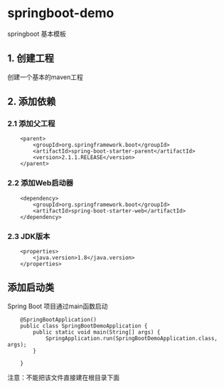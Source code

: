 # springboot-demo
springboot 基本模板

## 1. 创建工程
创建一个基本的maven工程


## 2. 添加依赖
### 2.1 添加父工程
```
    <parent>
        <groupId>org.springframework.boot</groupId>
        <artifactId>spring-boot-starter-parent</artifactId>
        <version>2.1.1.RELEASE</version>
    </parent>
```

### 2.2 添加Web启动器
```
    <dependency>
        <groupId>org.springframework.boot</groupId>
        <artifactId>spring-boot-starter-web</artifactId>
    </dependency>
```

### 2.3 JDK版本
```
    <properties>
        <java.version>1.8</java.version>
    </properties>
```

## 添加启动类
Spring Boot 项目通过main函数启动
```
    @SpringBootApplication()
    public class SpringBootDemoApplication {
        public static void main(String[] args) {
            SpringApplication.run(SpringBootDemoApplication.class, args);
        }
    
    }

```
注意：不能把该文件直接建在根目录下面

